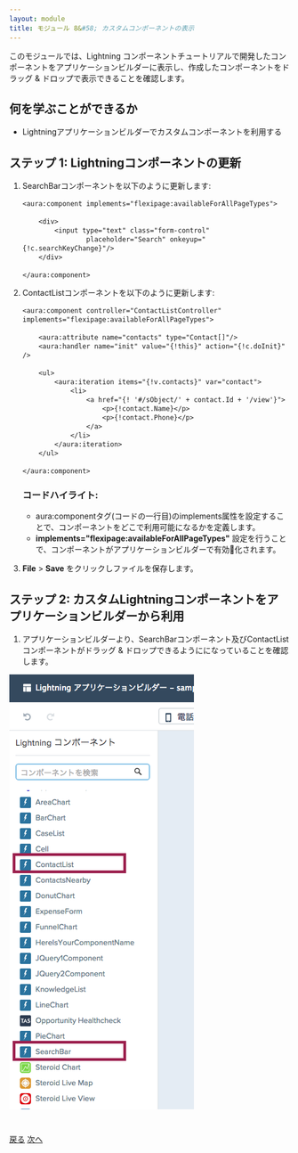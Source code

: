 ```yaml
---
layout: module
title: モジュール 8&#58; カスタムコンポーネントの表示
---
```


このモジュールでは、Lightning コンポーネントチュートリアルで開発したコンポーネントをアプリケーションビルダーに表示し、作成したコンポーネントをドラッグ & ドロップで表示できることを確認します。

## 何を学ぶことができるか

- Lightningアプリケーションビルダーでカスタムコンポーネントを利用する

## ステップ 1: Lightningコンポーネントの更新


1. SearchBarコンポーネントを以下のように更新します:

    ```
    <aura:component implements="flexipage:availableForAllPageTypes">

        <div>
            <input type="text" class="form-control"
                    placeholder="Search" onkeyup="{!c.searchKeyChange}"/>
        </div>

    </aura:component>
    ```

1. ContactListコンポーネントを以下のように更新します:

    ```
    <aura:component controller="ContactListController" implements="flexipage:availableForAllPageTypes">

        <aura:attribute name="contacts" type="Contact[]"/>
        <aura:handler name="init" value="{!this}" action="{!c.doInit}" />

        <ul>
            <aura:iteration items="{!v.contacts}" var="contact">
                <li>
                    <a href="{! '#/sObject/' + contact.Id + '/view'}">
                        <p>{!contact.Name}</p>
                        <p>{!contact.Phone}</p>
                    </a>
                </li>
            </aura:iteration>
        </ul>

    </aura:component>
    ```

    ### コードハイライト:
    - aura:componentタグ(コードの一行目)のimplements属性を設定することで、コンポーネントをどこで利用可能になるかを定義します。
    - **implements="flexipage:availableForAllPageTypes"** 設定を行うことで、コンポーネントがアプリケーションビルダーで有効化されます。

1.  **File** > **Save** をクリックしファイルを保存します。

## ステップ 2: カスタムLightningコンポーネントをアプリケーションビルダーから利用

1.  アプリケーションビルダーより、SearchBarコンポーネント及びContactListコンポーネントがドラッグ & ドロップできるようにになっていることを確認します。

![Lightning App Builder with Custom Component](images/custom-drug-component.png)

<div class="row" style="margin-top:40px;">
<div class="col-sm-12">
<a href="create-contactdetails-component.html" class="btn btn-default"><i class="glyphicon glyphicon-chevron-left"></i> 戻る</a>
<a href="custom-component-design.html" class="btn btn-default pull-right">次へ <i class="glyphicon glyphicon-chevron-right"></i></a>
</div>
</div>
